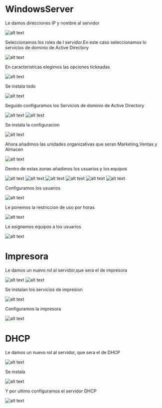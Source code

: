 # WindowsServer
Le damos direcciones IP y nombre al servidor

![alt text](https://github.com/Jhomiu/WindowsServer/blob/master/captura1.JPG)

Seleccionamos los roles de l servidor.En este caso seleccionamos lo servicios de dominio de Active Directory

![alt text](https://github.com/Jhomiu/WindowsServer/blob/master/captura2.JPG)

En caracteristicas elegimos las opciones tickeadas

![alt text](https://github.com/Jhomiu/WindowsServer/blob/master/captura3.JPG)

Se instala todo

![alt text](https://github.com/Jhomiu/WindowsServer/blob/master/captura4.JPG)

Seguido configuramos los Servicios de dominio de Active Directory

![alt text](https://github.com/Jhomiu/WindowsServer/blob/master/captura5.JPG)
![alt text](https://github.com/Jhomiu/WindowsServer/blob/master/captura6.JPG)

Se instala la configuracion

![alt text](https://github.com/Jhomiu/WindowsServer/blob/master/captura7.JPG)

Ahora añadimos las unidades organizativas que seran Marketing,Ventas y Almacen

![alt text](https://github.com/Jhomiu/WindowsServer/blob/master/captura11.JPG)

Dentro de estas zonas añadimos los usuarios y los equipos

![alt text](https://github.com/Jhomiu/WindowsServer/blob/master/captura8.JPG)
![alt text](https://github.com/Jhomiu/WindowsServer/blob/master/captura9.JPG)
![alt text](https://github.com/Jhomiu/WindowsServer/blob/master/captura10.JPG)
![alt text](https://github.com/Jhomiu/WindowsServer/blob/master/captura12.JPG)
![alt text](https://github.com/Jhomiu/WindowsServer/blob/master/captura13.JPG)
![alt text](https://github.com/Jhomiu/WindowsServer/blob/master/captura14.JPG)

Configuramos los usuarios

![alt text](https://github.com/Jhomiu/WindowsServer/blob/master/captura15.JPG)

Le ponemos la restriccion de uso por horas

![alt text](https://github.com/Jhomiu/WindowsServer/blob/master/captura16.JPG)

Le asignamos equipos a los usuarios

![alt text](https://github.com/Jhomiu/WindowsServer/blob/master/captura17.JPG)

# Impresora

Le damos un nuevo rol al servidor,que sera el de impresora

![alt text](https://github.com/Jhomiu/WindowsServer/blob/master/captura18.JPG)
![alt text](https://github.com/Jhomiu/WindowsServer/blob/master/captura19.JPG)

Se instalan los servicios de impresion

![alt text](https://github.com/Jhomiu/WindowsServer/blob/master/captura20.JPG)

Configuramos la impresora

![alt text](https://github.com/Jhomiu/WindowsServer/blob/master/captura21.JPG)

# DHCP
Le damos un nuevo rol al servidor, que sera el de DHCP

![alt text](https://github.com/Jhomiu/WindowsServer/blob/master/captura22.JPG)

Se instala

![alt text](https://github.com/Jhomiu/WindowsServer/blob/master/captura23.JPG)

Y por ultimo configuramos el servidor DHCP

![alt text](https://github.com/Jhomiu/WindowsServer/blob/master/captura24.JPG)




















